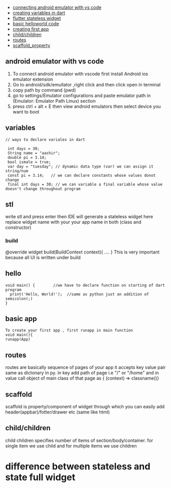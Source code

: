 - [connecting android emulator with vs code](#android-emulator-with-vs-code)
- [creating variables in dart](#variables)
- [ flutter stateless widget ](#stl)
- [basic helloworld code](#hello)
- [creating first app](#basic-app)
- [child/children](#child/children)
- [routes](#routes)
- [scaffold_property](#scaffold)
## android emulator with vs code
1) To  connect android emulator with vscode first install Android ios emulator extension
2) Go to android/sdk/emullator ,right click and then click open in terminal
3) copy path by command (pwd) 
4) go to settings/Emulator configurations and paste emulator path in (Emulator: Emulator Path Linux) section
5) press ctrl + alt + E then view android emulators then select device you want to boot
## variables
```
// ways to declare variales in dart 

 int days = 30;
 String name = "aashir";
 double pi = 3.14;
 bool ismale = true;
 var day = "tuesday"; // dynamic data type (var) we can assign it string/num
 const pi = 3.14;   // we can declare constants whose values donot change
 final int days = 30; // we can variable a final variable whose value doesn't change throughout program
```
## stl
write stl and press enter then IDE will generate a stateless widget here replace  widget name with your your app name in both (class and constructor)
### build 
@override 
widget build(BuildContext context){
....
}
This is very important because all UI is written under build 
## hello
```
void main() {        //we have to declare function on starting of dart program
  print('Hello, World!');  //same as python just an addition of semicolon(;)
}
```
## basic app
```
To create your first app , first runapp in main function 
void main(){
runapp(App)
```
## routes
routes are basically sequence of pages of your app it accepts key value pair same as dictonary in py. in key add path of page i.e "/" or "/home" and in value call object of main class of that page as { (context) => classname()}
## scaffold 
scaffold is property/component of widget through which you can easily add header(appbar)/fotter/drawer etc (same like html)
## child/children
child children specifies number of items of section/body/container. for single item we use child and for multiple items we use children
# difference between stateless and state full widget
